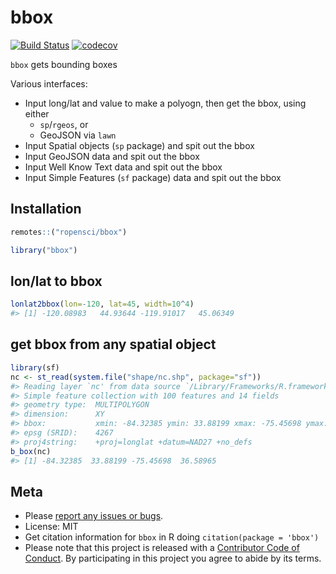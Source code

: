 bbox
====



[![Build Status](https://travis-ci.org/ropensci/bbox.svg?branch=master)](https://travis-ci.org/ropensci/bbox)
[![codecov](https://codecov.io/gh/ropensci/bbox/branch/master/graph/badge.svg)](https://codecov.io/gh/ropensci/bbox)

`bbox` gets bounding boxes

Various interfaces:

* Input long/lat and value to make a polyogn, then get the bbox, using either
    * `sp`/`rgeos`, or
    * GeoJSON via `lawn`
* Input Spatial objects (`sp` package) and spit out the bbox
* Input GeoJSON data and spit out the bbox
* Input Well Know Text data and spit out the bbox
* Input Simple Features (`sf` package) data and spit out the bbox


## Installation


```r
remotes::("ropensci/bbox")
```


```r
library("bbox")
```

## lon/lat to bbox


```r
lonlat2bbox(lon=-120, lat=45, width=10^4)
#> [1] -120.08983   44.93644 -119.91017   45.06349
```

## get bbox from any spatial object


```r
library(sf)
nc <- st_read(system.file("shape/nc.shp", package="sf"))
#> Reading layer `nc' from data source `/Library/Frameworks/R.framework/Versions/3.4/Resources/library/sf/shape/nc.shp' using driver `ESRI Shapefile'
#> Simple feature collection with 100 features and 14 fields
#> geometry type:  MULTIPOLYGON
#> dimension:      XY
#> bbox:           xmin: -84.32385 ymin: 33.88199 xmax: -75.45698 ymax: 36.58965
#> epsg (SRID):    4267
#> proj4string:    +proj=longlat +datum=NAD27 +no_defs
b_box(nc)
#> [1] -84.32385  33.88199 -75.45698  36.58965
```

## Meta

* Please [report any issues or bugs](https://github.com/ropensci/bbox/issues).
* License: MIT
* Get citation information for `bbox` in R doing `citation(package = 'bbox')`
* Please note that this project is released with a [Contributor Code of Conduct](CODE_OF_CONDUCT.md).
By participating in this project you agree to abide by its terms.
